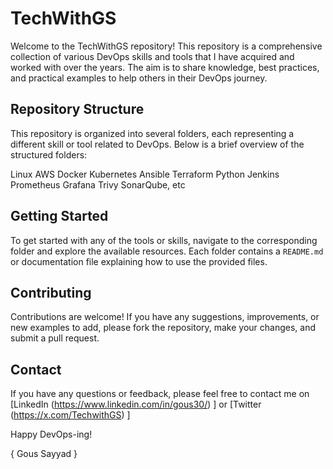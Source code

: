 # TechWithGS

Welcome to the TechWithGS repository! This repository is a comprehensive collection of various DevOps skills and tools that I have acquired and worked with over the years. The aim is to share knowledge, best practices, and practical examples to help others in their DevOps journey.

## Repository Structure

This repository is organized into several folders, each representing a different skill or tool related to DevOps. Below is a brief overview of the structured folders:

Linux
AWS
Docker
Kubernetes
Ansible
Terraform
Python
Jenkins
Prometheus
Grafana
Trivy
SonarQube, etc

## Getting Started

To get started with any of the tools or skills, navigate to the corresponding folder and explore the available resources. Each folder contains a `README.md` or documentation file explaining how to use the provided files.

## Contributing

Contributions are welcome! If you have any suggestions, improvements, or new examples to add, please fork the repository, make your changes, and submit a pull request.

## Contact

If you have any questions or feedback, please feel free to contact me on [LinkedIn (https://www.linkedin.com/in/gous30/) ] or [Twitter (https://x.com/TechwithGS) ]

Happy DevOps-ing!

{ Gous Sayyad }

